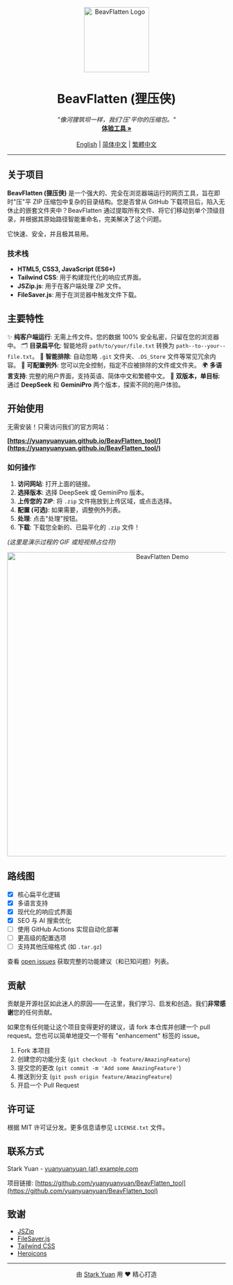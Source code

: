 <div align="center">
  <img src="https://your-url-here.com/assets/logo.png" alt="BeavFlatten Logo" width="150"/>
  <h1 align="center">BeavFlatten (狸压侠)</h1>
  <p align="center">
    <i>"像河狸筑坝一样，我们'压'平你的压缩包。"</i>
    <br />
    <a href="https://yuanyuanyuan.github.io/BeavFlatten_tool/"><strong>体验工具 »</strong></a>
    <br />
    <br />
    <a href="README.md">English</a> | <a href="README.zh-CN.md">简体中文</a> | <a href="README.zh-TW.md">繁體中文</a>
  </p>
</div>

---

## 关于项目

**BeavFlatten (狸压侠)** 是一个强大的、完全在浏览器端运行的网页工具，旨在即时"压"平 ZIP 压缩包中复杂的目录结构。您是否曾从 GitHub 下载项目后，陷入无休止的嵌套文件夹中？BeavFlatten 通过提取所有文件、将它们移动到单个顶级目录，并根据其原始路径智能重命名，完美解决了这个问题。

它快速、安全，并且极其易用。

### 技术栈

*   **HTML5, CSS3, JavaScript (ES6+)**
*   **Tailwind CSS**: 用于构建现代化的响应式界面。
*   **JSZip.js**: 用于在客户端处理 ZIP 文件。
*   **FileSaver.js**: 用于在浏览器中触发文件下载。

## 主要特性

✨ **纯客户端运行**: 无需上传文件。您的数据 100% 安全私密，只留在您的浏览器中。
🗂️ **目录扁平化**: 智能地将 `path/to/your/file.txt` 转换为 `path--to--your--file.txt`。
🧠 **智能排除**: 自动忽略 `.git` 文件夹、`.DS_Store` 文件等常见冗余内容。
🔧 **可配置例外**: 您可以完全控制，指定不应被排除的文件或文件夹。
🌍 **多语言支持**: 完整的用户界面，支持英语、简体中文和繁體中文。
🚀 **双版本，单目标**: 通过 **DeepSeek** 和 **GeminiPro** 两个版本，探索不同的用户体验。

## 开始使用

无需安装！只需访问我们的官方网站：

**[https://yuanyuanyuan.github.io/BeavFlatten_tool/](https://yuanyuanyuan.github.io/BeavFlatten_tool/)**

### 如何操作

1.  **访问网站**: 打开上面的链接。
2.  **选择版本**: 选择 DeepSeek 或 GeminiPro 版本。
3.  **上传您的 ZIP**: 将 `.zip` 文件拖放到上传区域，或点击选择。
4.  **配置 (可选)**: 如果需要，调整例外列表。
5.  **处理**: 点击"处理"按钮。
6.  **下载**: 下载您全新的、已扁平化的 `.zip` 文件！

*(这里是演示过程的 GIF 或短视频占位符)*
<div align="center">
  <img src="https://your-url-here.com/assets/demo.gif" alt="BeavFlatten Demo" width="700"/>
</div>

## 路线图

- [x] 核心扁平化逻辑
- [x] 多语言支持
- [x] 现代化的响应式界面
- [x] SEO 与 AI 搜索优化
- [ ] 使用 GitHub Actions 实现自动化部署
- [ ] 更高级的配置选项
- [ ] 支持其他压缩格式 (如 `.tar.gz`)

查看 [open issues](https://github.com/yuanyuanyuan/BeavFlatten_tool/issues) 获取完整的功能建议（和已知问题）列表。

## 贡献

贡献是开源社区如此迷人的原因——在这里，我们学习、启发和创造。我们**非常感谢**您的任何贡献。

如果您有任何能让这个项目变得更好的建议，请 fork 本仓库并创建一个 pull request。您也可以简单地提交一个带有 "enhancement" 标签的 issue。

1.  Fork 本项目
2.  创建您的功能分支 (`git checkout -b feature/AmazingFeature`)
3.  提交您的更改 (`git commit -m 'Add some AmazingFeature'`)
4.  推送到分支 (`git push origin feature/AmazingFeature`)
5.  开启一个 Pull Request

## 许可证

根据 MIT 许可证分发。更多信息请参见 `LICENSE.txt` 文件。

## 联系方式

Stark Yuan - [yuanyuanyuan (at) example.com](mailto:yuanyuanyuan@example.com)

项目链接: [https://github.com/yuanyuanyuan/BeavFlatten_tool](https://github.com/yuanyuanyuan/BeavFlatten_tool)

## 致谢

*   [JSZip](https://stuk.github.io/jszip/)
*   [FileSaver.js](https://github.com/eligrey/FileSaver.js/)
*   [Tailwind CSS](https://tailwindcss.com/)
*   [Heroicons](https://heroicons.com/)

---
<div align="center">
  <p>由 <a href="https://github.com/yuanyuanyuan">Stark Yuan</a> 用 ❤️ 精心打造</p>
</div> 